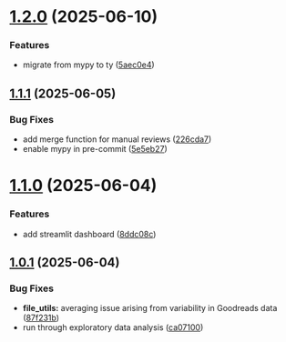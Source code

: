 # [1.2.0](https://github.com/thms317/scifi-boekenclub/compare/v1.1.1...v1.2.0) (2025-06-10)


### Features

* migrate from mypy to ty ([5aec0e4](https://github.com/thms317/scifi-boekenclub/commit/5aec0e41415c14c91bc83951ae6bd86593f88648))

## [1.1.1](https://github.com/thms317/scifi-boekenclub/compare/v1.1.0...v1.1.1) (2025-06-05)


### Bug Fixes

* add merge function for manual reviews ([226cda7](https://github.com/thms317/scifi-boekenclub/commit/226cda7a70db54a4fb74360b3f3801bff575ebff))
* enable mypy in pre-commit ([5e5eb27](https://github.com/thms317/scifi-boekenclub/commit/5e5eb27088ea7d20866557fa47fe981cecd95a4e))

# [1.1.0](https://github.com/thms317/scifi-boekenclub/compare/v1.0.1...v1.1.0) (2025-06-04)


### Features

* add streamlit dashboard ([8ddc08c](https://github.com/thms317/scifi-boekenclub/commit/8ddc08c80a2ac99f7a6633fdb977831b8f39f8b9))

## [1.0.1](https://github.com/thms317/scifi-boekenclub/compare/v1.0.0...v1.0.1) (2025-06-04)


### Bug Fixes

* **file_utils:** averaging issue arising from variability in Goodreads data ([87f231b](https://github.com/thms317/scifi-boekenclub/commit/87f231ba909195ddcf618e39d3e9e071ca75263b))
* run through exploratory data analysis ([ca07100](https://github.com/thms317/scifi-boekenclub/commit/ca071007c0720b5f2156b48469045be6f928adc7))
